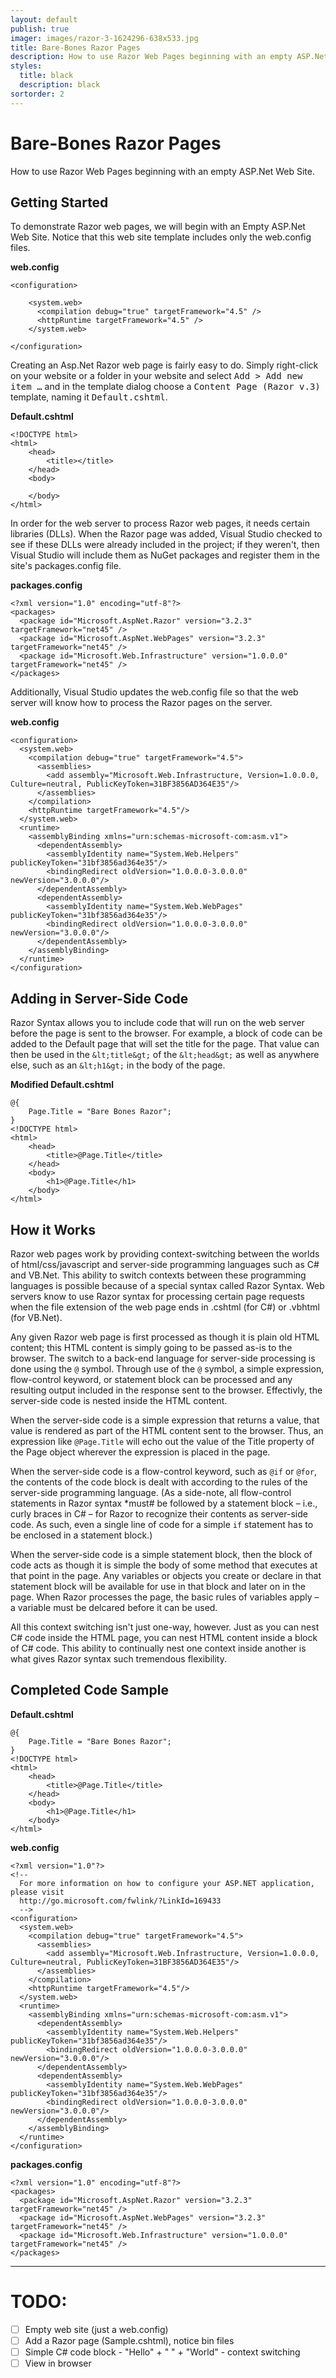 ```yaml
---
layout: default
publish: true
imager: images/razor-3-1624296-638x533.jpg
title: Bare-Bones Razor Pages
description: How to use Razor Web Pages beginning with an empty ASP.Net Web Site.
styles:
  title: black
  description: black 
sortorder: 2
---
```

# Bare-Bones Razor Pages
    
How to use Razor Web Pages beginning with an empty ASP.Net Web Site.

## Getting Started
    
To demonstrate Razor web pages, we will begin with an Empty ASP.Net Web Site. Notice that this web site template includes only the web.config files.


**web.config**

```
<configuration>

    <system.web>
      <compilation debug="true" targetFramework="4.5" />
      <httpRuntime targetFramework="4.5" />
    </system.web>

</configuration>
```



Creating an Asp.Net Razor web page is fairly easy to do. Simply right-click on your website or a folder in your website and select <samp>Add &gt; Add new item &hellip;</samp> and in the template dialog choose a <samp>Content Page (Razor v.3)</samp> template, naming it <samp>Default.cshtml</samp>.



**Default.cshtml**
```
<!DOCTYPE html>
<html>
    <head>
        <title></title>
    </head>
    <body>
        
    </body>
</html>
```



In order for the web server to process Razor web pages, it needs certain libraries (DLLs). When the Razor page was added, Visual Studio checked to see if these DLLs were already included in the project; if they weren't, then Visual Studio will include them as NuGet packages and register them in the site's packages.config file.


**packages.config**
```
<?xml version="1.0" encoding="utf-8"?>
<packages>
  <package id="Microsoft.AspNet.Razor" version="3.2.3" targetFramework="net45" />
  <package id="Microsoft.AspNet.WebPages" version="3.2.3" targetFramework="net45" />
  <package id="Microsoft.Web.Infrastructure" version="1.0.0.0" targetFramework="net45" />
</packages>
```



Additionally, Visual Studio updates the web.config file so that the web server will know how to process the Razor pages on the server.



**web.config**

```
<configuration>
  <system.web>
    <compilation debug="true" targetFramework="4.5">
      <assemblies>
        <add assembly="Microsoft.Web.Infrastructure, Version=1.0.0.0, Culture=neutral, PublicKeyToken=31BF3856AD364E35"/>
      </assemblies>
    </compilation>
    <httpRuntime targetFramework="4.5"/>
  </system.web>
  <runtime>
    <assemblyBinding xmlns="urn:schemas-microsoft-com:asm.v1">
      <dependentAssembly>
        <assemblyIdentity name="System.Web.Helpers" publicKeyToken="31bf3856ad364e35"/>
        <bindingRedirect oldVersion="1.0.0.0-3.0.0.0" newVersion="3.0.0.0"/>
      </dependentAssembly>
      <dependentAssembly>
        <assemblyIdentity name="System.Web.WebPages" publicKeyToken="31bf3856ad364e35"/>
        <bindingRedirect oldVersion="1.0.0.0-3.0.0.0" newVersion="3.0.0.0"/>
      </dependentAssembly>
    </assemblyBinding>
  </runtime>
</configuration>
```


<h2>Adding in Server-Side Code</h2>

Razor Syntax allows you to include code that will run on the web server before the page is sent to the browser. For example, a block of code can be added to the Default page that will set the title for the page. That value can then be used in the `&lt;title&gt;` of the `&lt;head&gt;` as well as anywhere else, such as an `&lt;h1&gt;` in the body of the page.



**Modified Default.cshtml**
```
@{
    Page.Title = "Bare Bones Razor";
}
<!DOCTYPE html>
<html>
    <head>
        <title>@Page.Title</title>
    </head>
    <body>
        <h1>@Page.Title</h1>
    </body>
</html>
```


<h2>How it Works</h2>

Razor web pages work by providing context-switching between the worlds of html/css/javascript and server-side programming languages such as C# and VB.Net. This ability to switch contexts between these programming languages is possible because of a special syntax called Razor Syntax. Web servers know to use Razor syntax for processing certain page requests when the file extension of the web page ends in .cshtml (for C#) or .vbhtml (for VB.Net).


Any given Razor web page is first processed as though it is plain old HTML content; this HTML content is simply going to be passed as-is to the browser. The switch to a back-end language for server-side processing is done using the `@` symbol. Through use of the `@` symbol, a simple expression, flow-control keyword, or statement block can be processed and any resulting output included in the response sent to the browser. Effectivly, the server-side code is nested inside the HTML content.


When the server-side code is a simple expression that returns a value, that value is rendered as part of the HTML content sent to the browser. Thus, an expression like `@Page.Title` will echo out the value of the Title property of the Page object wherever the expression is placed in the page.


When the server-side code is a flow-control keyword, such as `@if` or `@for`, the contents of the code block is dealt with according to the rules of the server-side programming language. (As a side-note, all flow-control statements in Razor syntax *must# be followed by a statement block &ndash; i.e., curly braces in C# &ndash; for Razor to recognize their contents as server-side code. As such, even a single line of code for a simple `if` statement has to be enclosed in a statement block.)


When the server-side code is a simple statement block, then the block of code acts as though it is simple the body of some method that executes at that point in the page. Any variables or objects you create or declare in that statement block will be available for use in that block and later on in the page. When Razor processes the page, the basic rules of variables apply &ndash; a variable must be delcared before it can be used.


All this context switching isn't just one-way, however. Just as you can nest C# code inside the HTML page, you can nest HTML content inside a block of C# code. This ability to continually nest one context inside another is what gives Razor syntax such tremendous flexibility.


## Completed Code Sample


**Default.cshtml**
```
@{
    Page.Title = "Bare Bones Razor";
}
<!DOCTYPE html>
<html>
    <head>
        <title>@Page.Title</title>
    </head>
    <body>
        <h1>@Page.Title</h1>
    </body>
</html>
```



**web.config**
```
<?xml version="1.0"?>
<!--
  For more information on how to configure your ASP.NET application, please visit
  http://go.microsoft.com/fwlink/?LinkId=169433
  -->
<configuration>
  <system.web>
    <compilation debug="true" targetFramework="4.5">
      <assemblies>
        <add assembly="Microsoft.Web.Infrastructure, Version=1.0.0.0, Culture=neutral, PublicKeyToken=31BF3856AD364E35"/>
      </assemblies>
    </compilation>
    <httpRuntime targetFramework="4.5"/>
  </system.web>
  <runtime>
    <assemblyBinding xmlns="urn:schemas-microsoft-com:asm.v1">
      <dependentAssembly>
        <assemblyIdentity name="System.Web.Helpers" publicKeyToken="31bf3856ad364e35"/>
        <bindingRedirect oldVersion="1.0.0.0-3.0.0.0" newVersion="3.0.0.0"/>
      </dependentAssembly>
      <dependentAssembly>
        <assemblyIdentity name="System.Web.WebPages" publicKeyToken="31bf3856ad364e35"/>
        <bindingRedirect oldVersion="1.0.0.0-3.0.0.0" newVersion="3.0.0.0"/>
      </dependentAssembly>
    </assemblyBinding>
  </runtime>
</configuration>
```



**packages.config**
```
<?xml version="1.0" encoding="utf-8"?>
<packages>
  <package id="Microsoft.AspNet.Razor" version="3.2.3" targetFramework="net45" />
  <package id="Microsoft.AspNet.WebPages" version="3.2.3" targetFramework="net45" />
  <package id="Microsoft.Web.Infrastructure" version="1.0.0.0" targetFramework="net45" />
</packages>
```

----

# TODO:

- [ ] Empty web site (just a web.config)
- [ ] Add a Razor page (Sample.cshtml), notice bin files
- [ ] Simple C# code block - "Hello" + " " + "World" - context switching
- [ ] View in browser
